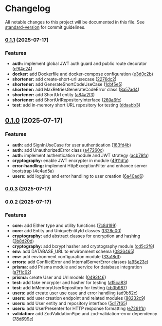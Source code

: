 # Changelog

All notable changes to this project will be documented in this file. See [standard-version](https://github.com/conventional-changelog/standard-version) for commit guidelines.

### [0.1.1](https://github.com/WagnerReis/url-shortener/compare/v0.1.0...v0.1.1) (2025-07-17)


### Features

* **auth:** implement global JWT auth guard and public route decorator ([c9f4c24](https://github.com/WagnerReis/url-shortener/commit/c9f4c24ffff0bf4c4438608029ef7788d6343b62))
* **docker:** add Dockerfile and docker-compose configuration ([e3d0c2b](https://github.com/WagnerReis/url-shortener/commit/e3d0c2b3d38231b932d0fce8055c7093edc9f321))
* **shortener:** add create-short-url usecase ([2276dc2](https://github.com/WagnerReis/url-shortener/commit/2276dc22cddfad2e765116347500a42e648924fb))
* **shortener:** add GenerateShortCodeUseCase ([1cbf5e5](https://github.com/WagnerReis/url-shortener/commit/1cbf5e5acc7ad8d62fa712fce90f317429e4f733))
* **shortener:** add MaxRetriesGenerateCodeError class ([8a57ad4](https://github.com/WagnerReis/url-shortener/commit/8a57ad497faf4fd82b980ea122cd2d58433c80ff))
* **shortener:** add ShortUrl entity ([a84a2f3](https://github.com/WagnerReis/url-shortener/commit/a84a2f35c14548e84676a0f47ba3f0df01c728fa))
* **shortener:** add ShortUrlRepositoryInterface ([260a6fc](https://github.com/WagnerReis/url-shortener/commit/260a6fc4c7ac744d105ea1b0a7c781fead508ffb))
* **test:** add in-memory short URL repository for testing ([ddaabb3](https://github.com/WagnerReis/url-shortener/commit/ddaabb3b3475ba3ba349c7b2ef353267fb63d591))

## [0.1.0](https://github.com/WagnerReis/url-shortener/compare/v0.0.3...v0.1.0) (2025-07-17)


### Features

* **auth:** add SignInUseCase for user authentication ([183fd4b](https://github.com/WagnerReis/url-shortener/commit/183fd4bc42370fe0502a51e5ed5ed29010514763))
* **auth:** add UnauthorizedError class ([a47260c](https://github.com/WagnerReis/url-shortener/commit/a47260c897be66fd4ec072e24b83a1fd7e47ca66))
* **auth:** implement authentication module and JWT strategy ([acb79fa](https://github.com/WagnerReis/url-shortener/commit/acb79fa7834d53d5d8ca30389d5e7d2bd89bdfe2))
* **cryptography:** enable JWT encrypter in module ([4911dfa](https://github.com/WagnerReis/url-shortener/commit/4911dfa36765b3dde80012e49cea838478f4e049))
* **error-handling:** implement HttpExceptionFilter and enhance server bootstrap ([4e4ad5a](https://github.com/WagnerReis/url-shortener/commit/4e4ad5abb1a6fa604a82793cb2d27c5e3c28850c))
* **users:** add logging and error handling to user creation ([6a40ad6](https://github.com/WagnerReis/url-shortener/commit/6a40ad617865fd6e9505e5683e127f7f5acbd6f9))

### [0.0.3](https://github.com/WagnerReis/url-shortener/compare/v0.0.2...v0.0.3) (2025-07-17)

### 0.0.2 (2025-07-17)


### Features

* **core:** add Either type and utility functions ([7c8d199](https://github.com/WagnerReis/url-shortener/commit/7c8d1991b144ec4968dcaba0b225a72c137cf1c9))
* **core:** add Entity and UniqueEntityId classes ([f328c00](https://github.com/WagnerReis/url-shortener/commit/f328c000f60e0bcb8f954e40f339536af9af73c8))
* **cryptography:** add abstract classes for encryption and hashing ([3b8d20d](https://github.com/WagnerReis/url-shortener/commit/3b8d20d41648e2f35732cd3ab315bec671c32dff))
* **cryptography:** add bcrypt hasher and cryptography module ([cd5c2f8](https://github.com/WagnerReis/url-shortener/commit/cd5c2f8bf0cd06d241363f8c4a9bd25fd88d3250))
* **env:** add DATABASE_URL to environment schema ([0836465](https://github.com/WagnerReis/url-shortener/commit/0836465936e419ecbbee2bf038fa47d9516ec3b6))
* **env:** add environment configuration module ([33a18df](https://github.com/WagnerReis/url-shortener/commit/33a18dfd1531bce6a70c36c0a615c4b0599c0e0d))
* **errors:** add ConflictError and InternalServerError classes ([a95e23c](https://github.com/WagnerReis/url-shortener/commit/a95e23c603a8b894dff3b5536444ba85eca4f971))
* **prisma:** add Prisma module and service for database integration ([a7f1d62](https://github.com/WagnerReis/url-shortener/commit/a7f1d62bb23a7707206f66068d576e01c90de9cc))
* **prisma:** create User and Url models ([0493f46](https://github.com/WagnerReis/url-shortener/commit/0493f4687ff11a9bdf05a678eb0194c5004775b9))
* **test:** add fake encrypter and hasher for testing ([a15ca83](https://github.com/WagnerReis/url-shortener/commit/a15ca8344a62b2349ba2ca13883bb00cc57e5bd3))
* **test:** add InMemoryUserRepository for testing ([cb3b987](https://github.com/WagnerReis/url-shortener/commit/cb3b987c101f100979996dfb07ed301472b43805))
* **users:** add create user use case and error handling ([ad9b52c](https://github.com/WagnerReis/url-shortener/commit/ad9b52c7236d68875f8cb2f3247f98869892f304))
* **users:** add user creation endpoint and related modules ([88232c9](https://github.com/WagnerReis/url-shortener/commit/88232c96ea644d29d02ddd029330c158b9a8e7ab))
* **users:** add User entity and repository interface ([5d17f65](https://github.com/WagnerReis/url-shortener/commit/5d17f658d1afcdfbea21d68301e9f18cc954be49))
* **users:** add UserPresenter for HTTP response formatting ([e7291fb](https://github.com/WagnerReis/url-shortener/commit/e7291fbf2e041241fc8e64668d0b17da31b80e44))
* **validation:** add ZodValidationPipe and zod-validation-error dependency ([78d699e](https://github.com/WagnerReis/url-shortener/commit/78d699ed7b0412c257a641534bb8dddb9fdbf749))
